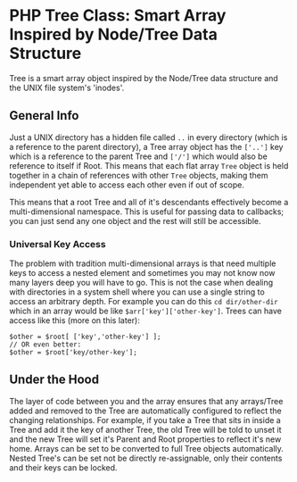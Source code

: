 # PHP Tree Class: Smart Array Inspired by Node/Tree Data Structure

Tree is a smart array object inspired by the Node/Tree data structure and the UNIX file system's 'inodes'.  

## General Info

Just a UNIX directory has a hidden file called `..` in every directory (which is a reference to the parent directory), a Tree array object has the `['..']` key which is a reference to the parent Tree and `['/']` which would also be reference to itself if Root. This means that each flat array `Tree` object is held together in a chain of references with other `Tree` objects, making them independent yet able to access each other even if out of scope.  

This means that a root Tree and all of it's descendants effectively become a multi-dimensional namespace. This is useful for passing data to callbacks; you can just send any one object and the rest will still be accessible.  

### Universal Key Access

The problem with tradition multi-dimensional arrays is that need multiple keys to access a nested element and sometimes you may not know now many layers deep you will have to go. This is not the case when dealing with directories in a system shell where you can use a single string to access an arbitrary depth. For example you can do this `cd dir/other-dir` which in an array would be like `$arr['key']['other-key']`. Trees can have access like this (more on this later):  

    $other = $root[ ['key','other-key'] ];
    // OR even better:
    $other = $root['key/other-key'];

## Under the Hood

The layer of code between you and the array ensures that any arrays/Tree added and removed to the Tree are automatically configured to reflect the changing relationships. For example, if you take a Tree that sits in inside a Tree and add it the key of another Tree, the old Tree will be told to unset it and the new Tree will set it's Parent and Root properties to reflect it's new home. Arrays can be set to be converted to full Tree objects automatically. Nested Tree's can be set not be directly re-assignable, only their contents and their keys can be locked.  

